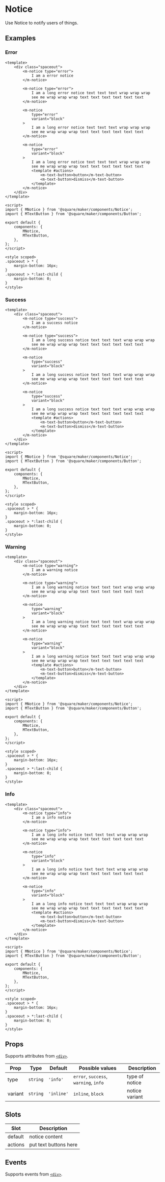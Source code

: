 # Notice

Use Notice to notify users of things.



## Examples



### Error

```vue
<template>
	<div class="spaceout">
		<m-notice type="error">
			I am a error notice
		</m-notice>

		<m-notice type="error">
			I am a long error notice text text text wrap wrap wrap
			see me wrap wrap wrap text text text text text text
		</m-notice>

		<m-notice
			type="error"
			variant="block"
		>
			I am a long error notice text text text wrap wrap wrap
			see me wrap wrap wrap text text text text text text
		</m-notice>

		<m-notice
			type="error"
			variant="block"
		>
			I am a long error notice text text text wrap wrap wrap
			see me wrap wrap wrap text text text text text text
			<template #actions>
				<m-text-button>button</m-text-button>
				<m-text-button>dismiss</m-text-button>
			</template>
		</m-notice>
	</div>
</template>

<script>
import { MNotice } from '@square/maker/components/Notice';
import { MTextButton } from '@square/maker/components/Button';

export default {
	components: {
		MNotice,
		MTextButton,
	},
};
</script>

<style scoped>
.spaceout > * {
	margin-bottom: 16px;
}
.spaceout > *:last-child {
	margin-bottom: 0;
}
</style>
```


### Success

```vue
<template>
	<div class="spaceout">
		<m-notice type="success">
			I am a success notice
		</m-notice>

		<m-notice type="success">
			I am a long success notice text text text wrap wrap wrap
			see me wrap wrap wrap text text text text text text
		</m-notice>

		<m-notice
			type="success"
			variant="block"
		>
			I am a long success notice text text text wrap wrap wrap
			see me wrap wrap wrap text text text text text text
		</m-notice>

		<m-notice
			type="success"
			variant="block"
		>
			I am a long success notice text text text wrap wrap wrap
			see me wrap wrap wrap text text text text text text
			<template #actions>
				<m-text-button>button</m-text-button>
				<m-text-button>dismiss</m-text-button>
			</template>
		</m-notice>
	</div>
</template>

<script>
import { MNotice } from '@square/maker/components/Notice';
import { MTextButton } from '@square/maker/components/Button';

export default {
	components: {
		MNotice,
		MTextButton,
	},
};
</script>

<style scoped>
.spaceout > * {
	margin-bottom: 16px;
}
.spaceout > *:last-child {
	margin-bottom: 0;
}
</style>
```


### Warning

```vue
<template>
	<div class="spaceout">
		<m-notice type="warning">
			I am a warning notice
		</m-notice>

		<m-notice type="warning">
			I am a long warning notice text text text wrap wrap wrap
			see me wrap wrap wrap text text text text text text
		</m-notice>

		<m-notice
			type="warning"
			variant="block"
		>
			I am a long warning notice text text text wrap wrap wrap
			see me wrap wrap wrap text text text text text text
		</m-notice>

		<m-notice
			type="warning"
			variant="block"
		>
			I am a long warning notice text text text wrap wrap wrap
			see me wrap wrap wrap text text text text text text
			<template #actions>
				<m-text-button>button</m-text-button>
				<m-text-button>dismiss</m-text-button>
			</template>
		</m-notice>
	</div>
</template>

<script>
import { MNotice } from '@square/maker/components/Notice';
import { MTextButton } from '@square/maker/components/Button';

export default {
	components: {
		MNotice,
		MTextButton,
	},
};
</script>

<style scoped>
.spaceout > * {
	margin-bottom: 16px;
}
.spaceout > *:last-child {
	margin-bottom: 0;
}
</style>
```



### Info

```vue
<template>
	<div class="spaceout">
		<m-notice type="info">
			I am a info notice
		</m-notice>

		<m-notice type="info">
			I am a long info notice text text text wrap wrap wrap
			see me wrap wrap wrap text text text text text text
		</m-notice>

		<m-notice
			type="info"
			variant="block"
		>
			I am a long info notice text text text wrap wrap wrap
			see me wrap wrap wrap text text text text text text
		</m-notice>

		<m-notice
			type="info"
			variant="block"
		>
			I am a long info notice text text text wrap wrap wrap
			see me wrap wrap wrap text text text text text text
			<template #actions>
				<m-text-button>button</m-text-button>
				<m-text-button>dismiss</m-text-button>
			</template>
		</m-notice>
	</div>
</template>

<script>
import { MNotice } from '@square/maker/components/Notice';
import { MTextButton } from '@square/maker/components/Button';

export default {
	components: {
		MNotice,
		MTextButton,
	},
};
</script>

<style scoped>
.spaceout > * {
	margin-bottom: 16px;
}
.spaceout > *:last-child {
	margin-bottom: 0;
}
</style>
```

<!-- api-tables:start -->
## Props

Supports attributes from [`<div>`](https://developer.mozilla.org/en-US/docs/Web/HTML/Element/div).

| Prop    | Type     | Default    | Possible values                       | Description    |
| ------- | -------- | ---------- | ------------------------------------- | -------------- |
| type    | `string` | `'info'`   | `error`, `success`, `warning`, `info` | type of notice |
| variant | `string` | `'inline'` | `inline`, `block`                     | notice variant |


## Slots

| Slot    | Description           |
| ------- | --------------------- |
| default | notice content        |
| actions | put text buttons here |


## Events

Supports events from [`<div>`](https://developer.mozilla.org/en-US/docs/Web/HTML/Element/div).
<!-- api-tables:end -->

